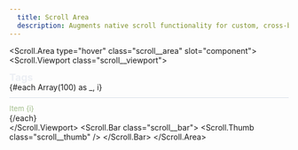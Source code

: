 ```yaml
---
  title: Scroll Area
  description: Augments native scroll functionality for custom, cross-browser styling.
---
```


<script>
    import Scroll from '$lib/components/Scroll';
</script>

<style global>
.scroll__area {
    width: 200px;
    height: 225px;
    border-radius: 4px;
    overflow: hidden;
    box-shadow: 0 2px 10px #2e344077;
    background-color: #4c566a;
    --scrollbar-size: 5px;
}
.scroll__viewport {
    width: 100%;
    height: 100%;
    border-radius: inherit;
}
.scroll__viewport > div {
    padding: 15px 20px;
}
.scroll__bar {
    display: flex;
    user-select: none;
    touch-action: none;
    padding-top: 10px;
    padding-bottom: 5px;
    background: #2e3440;
    transition: background 160ms ease-out;
}
.scroll__bar:hover {
    background: #3b4252;
}
.scroll__bar[data-orientation='vertical'] {
    width: var(--scrollbar-size);
}
.scroll__bar[data-orientation='horizontal'] {
    flex-direction: column;
    height: var(--scrollbar-size);
}

.scroll__thumb {
    flex: 1;
    background: #88c0d0;
    border-radius: var(--scrollbar-size);
    position: relative;
}
.scroll__thumb::before {
    content: '';
    position: absolute;
    top: 50%;
    left: 50%;
    transform: translate(-50%, -50%);
    width: 100%;
    height: 100%;
    min-width: 44px;
    min-height: 44px;
}

.scroll__viewport-heading {
    color: #eceff4;
    font-size: 18px;
    line-height: 18px;
    font-weight: 700;
}

.scroll__viewport-item {
    color: #a3be8c;
    font-size: 13px;
    line-height: 18px;
    margin-top: 10px;
    border-top: 1px solid #d8dee9;
    padding-top: 10px;
}
</style>

<!--code start-->
<Scroll.Area type="hover" class="scroll__area" slot="component">
    <Scroll.Viewport class="scroll__viewport">
        <div>
            <div class="scroll__viewport-heading">Tags</div>
            {#each Array(100) as _, i}
                <div class="scroll__viewport-item">Item {i}</div>
            {/each}
        </div>
    </Scroll.Viewport>
    <Scroll.Bar class="scroll__bar">
        <Scroll.Thumb class="scroll__thumb" />
    </Scroll.Bar>
</Scroll.Area>
<!--code end-->
